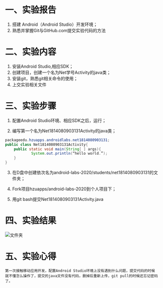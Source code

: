 # 一、实验报告

1. 搭建 Android（Android Studio）开发环境；
2. 熟悉并掌握Git与GitHub.com提交实验代码的方法

# 二、实验内容

1. 安装Android Studio,相应SDK；
2. 创建项目，创建一个名为Net学号Activity的java类；
3. 安装git，熟悉git相关命令的使用；
4. 上交实验相关文件  

# 三、实验步骤

1. 配置Android Studio环境、相应SDK之后，运行；

2. 编写第一个名为Net1814080903131Activity的java类；
```java
packageedu.hzuapps.androidlabs.net1814080903131;
public class Net1814080903131Activity{
	public static void main(String[ ] args){
    		System.out.println(“hello world.”);
	}
}
```
3. 在D盘中创建依次名为android-labs-2020/students/net1814080903131的文件夹；

4. Fork项目hzuapps/android-labs-2020到个人项目下；

5. 用git bash提交Net1814080903131Activity.java  

# 四、实验结果

![文件夹]()

# 五、实验心得

	第一次接触移动应用开发，配置Android Studio环境上没有遇到什么问题，提交代码的时候就不懂怎么操作了，提交的java文件没有代码，删掉后重新上传，git pull的时候还忘记密码了。
